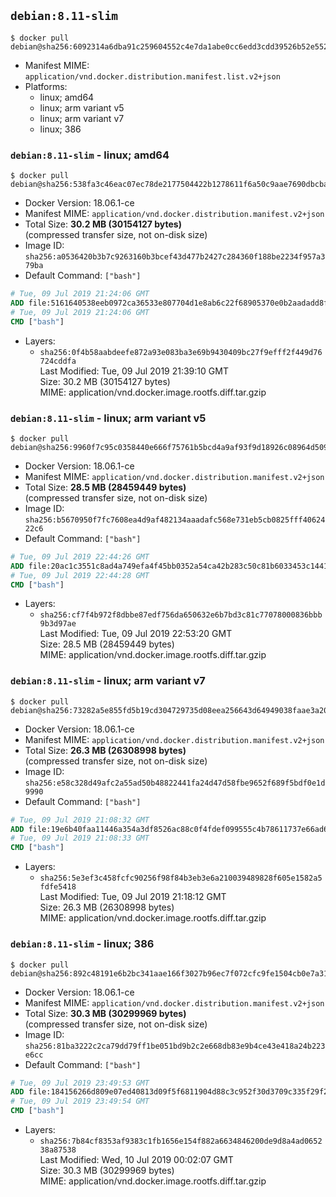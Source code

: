 ## `debian:8.11-slim`

```console
$ docker pull debian@sha256:6092314a6dba91c259604552c4e7da1abe0cc6edd3cdd39526b52e55208773b1
```

-	Manifest MIME: `application/vnd.docker.distribution.manifest.list.v2+json`
-	Platforms:
	-	linux; amd64
	-	linux; arm variant v5
	-	linux; arm variant v7
	-	linux; 386

### `debian:8.11-slim` - linux; amd64

```console
$ docker pull debian@sha256:538fa3c46eac07ec78de2177504422b1278611f6a50c9aae7690dbcbacd75e30
```

-	Docker Version: 18.06.1-ce
-	Manifest MIME: `application/vnd.docker.distribution.manifest.v2+json`
-	Total Size: **30.2 MB (30154127 bytes)**  
	(compressed transfer size, not on-disk size)
-	Image ID: `sha256:a0536420b3b7c9263160b3bcef43d477b2427c284360f188be2234f957a379ba`
-	Default Command: `["bash"]`

```dockerfile
# Tue, 09 Jul 2019 21:24:06 GMT
ADD file:5161640538eeb0972ca36533e807704d1e8ab6c22f68905370e0b2aadadd8f9b in / 
# Tue, 09 Jul 2019 21:24:06 GMT
CMD ["bash"]
```

-	Layers:
	-	`sha256:0f4b58aabdeefe872a93e083ba3e69b9430409bc27f9efff2f449d76724cddfa`  
		Last Modified: Tue, 09 Jul 2019 21:39:10 GMT  
		Size: 30.2 MB (30154127 bytes)  
		MIME: application/vnd.docker.image.rootfs.diff.tar.gzip

### `debian:8.11-slim` - linux; arm variant v5

```console
$ docker pull debian@sha256:9960f7c95c0358440e666f75761b5bcd4a9af93f9d18926c08964d5099add8df
```

-	Docker Version: 18.06.1-ce
-	Manifest MIME: `application/vnd.docker.distribution.manifest.v2+json`
-	Total Size: **28.5 MB (28459449 bytes)**  
	(compressed transfer size, not on-disk size)
-	Image ID: `sha256:b5670950f7fc7608ea4d9af482134aaadafc568e731eb5cb0825fff4062422c6`
-	Default Command: `["bash"]`

```dockerfile
# Tue, 09 Jul 2019 22:44:26 GMT
ADD file:20ac1c3551c8ad4a749efa4f45bb0352a54ca42b283c50c81b6033453c1441c2 in / 
# Tue, 09 Jul 2019 22:44:28 GMT
CMD ["bash"]
```

-	Layers:
	-	`sha256:cf7f4b972f8dbbe87edf756da650632e6b7bd3c81c77078000836bbb9b3d97ae`  
		Last Modified: Tue, 09 Jul 2019 22:53:20 GMT  
		Size: 28.5 MB (28459449 bytes)  
		MIME: application/vnd.docker.image.rootfs.diff.tar.gzip

### `debian:8.11-slim` - linux; arm variant v7

```console
$ docker pull debian@sha256:73282a5e855fd5b19cd304729735d08eea256643d64949038faae3a20a99e765
```

-	Docker Version: 18.06.1-ce
-	Manifest MIME: `application/vnd.docker.distribution.manifest.v2+json`
-	Total Size: **26.3 MB (26308998 bytes)**  
	(compressed transfer size, not on-disk size)
-	Image ID: `sha256:e58c328d49afc2a55ad50b48822441fa24d47d58fbe9652f689f5bdf0e1d9990`
-	Default Command: `["bash"]`

```dockerfile
# Tue, 09 Jul 2019 21:08:32 GMT
ADD file:19e6b40faa11446a354a3df8526ac88c0f4fdef099555c4b78611737e66ad676 in / 
# Tue, 09 Jul 2019 21:08:33 GMT
CMD ["bash"]
```

-	Layers:
	-	`sha256:5e3ef3c458fcfc90256f98f84b3eb3e6a210039489828f605e1582a5fdfe5418`  
		Last Modified: Tue, 09 Jul 2019 21:18:12 GMT  
		Size: 26.3 MB (26308998 bytes)  
		MIME: application/vnd.docker.image.rootfs.diff.tar.gzip

### `debian:8.11-slim` - linux; 386

```console
$ docker pull debian@sha256:892c48191e6b2bc341aae166f3027b96ec7f072cfc9fe1504cb0e7a314dcd85e
```

-	Docker Version: 18.06.1-ce
-	Manifest MIME: `application/vnd.docker.distribution.manifest.v2+json`
-	Total Size: **30.3 MB (30299969 bytes)**  
	(compressed transfer size, not on-disk size)
-	Image ID: `sha256:81ba3222c2ca79dd79ff1be051bd9b2c2e668db83e9b4ce43e418a24b223e6cc`
-	Default Command: `["bash"]`

```dockerfile
# Tue, 09 Jul 2019 23:49:53 GMT
ADD file:184156266d809e07ed40813d09f5f6811904d88c3c952f30d3709c335f29f2a8 in / 
# Tue, 09 Jul 2019 23:49:54 GMT
CMD ["bash"]
```

-	Layers:
	-	`sha256:7b84cf8353af9383c1fb1656e154f882a6634846200de9d8a4ad065238a87538`  
		Last Modified: Wed, 10 Jul 2019 00:02:07 GMT  
		Size: 30.3 MB (30299969 bytes)  
		MIME: application/vnd.docker.image.rootfs.diff.tar.gzip
